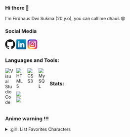 ### Hi there 👋

I'm Firdhaus Dwi Sukma (20 y.o), you can call me dhaus :sunglasses:

<!-- :page_with_curl: I'm currently learning:
<br><br>
![Flutter](https://img.shields.io/badge/Flutter-%2302569B.svg?style=for-the-badge&logo=Flutter&logoColor=white)
![JavaScript](https://img.shields.io/badge/javascript-%23323330.svg?style=for-the-badge&logo=javascript&logoColor=%23F7DF1E)
![Figma](https://img.shields.io/badge/figma-%2335495e.svg?style=for-the-badge&logo=figma&logoColor=white) -->

### Social Media
[![GitHub](icons/github.png)](https://github.com/FirdhausDwiSukma)
[![LinkedIn](icons/linkedin.png)](https://www.linkedin.com/in/firdhaus-dwi-sukma-03b332207/)
[![Instagram](icons/instagram.png)](https://www.instagram.com/firdhausdhaus/)

### Languages and Tools:

<img align="left" alt="Visual Studio Code" width="26px" src="https://cdn.jsdelivr.net/gh/devicons/devicon/icons/vscode/vscode-original.svg" style="padding-right:10px;"/>
<img align="left" alt="HTML5" width="26px" src="https://cdn.jsdelivr.net/gh/devicons/devicon/icons/html5/html5-original.svg" style="padding-right:10px;" />
<img align="left" alt="CSS3" width="26px" src="https://cdn.jsdelivr.net/gh/devicons/devicon/icons/css3/css3-original.svg" style="padding-right:10px;" />
<img align="left" alt="MySQL" width="26px" src="https://cdn.jsdelivr.net/gh/devicons/devicon/icons/mysql/mysql-original.svg" style="padding-right:10px;" />

<br />

### Stats:
<p>
    <div>
  <img
    height="135rem"
    src="https://github-readme-stats.vercel.app/api?username=FirdhausDwiSukma&show_icons=true&layout=compact"
  />
    <br />
  <img
    height="145rem"
    src="https://github-readme-stats.vercel.app/api/top-langs/?username=FirdhausDwiSukma&layout=compact"
  />
</div>

<br />

### Anime warning !!!
<details>
<summary>:girl: List Favorites Characters</summary>  
<!-- favorites_characters starts -->
    <ul>
        <li>* [Rias Gremory](https://anilist.co/character/50389/Rias-Gremory)</li>
        <li>* [Sayu Ogiwara](https://anilist.co/character/127925)</li>
        <li>* [Tio Klarus](https://anilist.co/character/132852/Tio-Klarus)</li>
    </ul>
</details>

<!--
**FirdhausDwiSukma/FirdhausDwiSukma** is a ✨ _special_ ✨ repository because its `README.md` (this file) appears on your GitHub profile.

Here are some ideas to get you started:

- 🔭 I’m currently working on ...
- 🌱 I’m currently learning ...
- 👯 I’m looking to collaborate on ...
- 🤔 I’m looking for help with ...
- 💬 Ask me about ...
- 📫 How to reach me: ...
- 😄 Pronouns: ...
- ⚡ Fun fact: ...
-->
